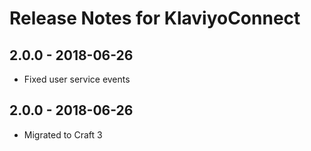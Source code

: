 # Release Notes for KlaviyoConnect

## 2.0.0 - 2018-06-26

- Fixed user service events

## 2.0.0 - 2018-06-26

- Migrated to Craft 3
